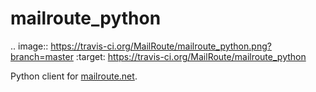 mailroute_python
================

.. image:: https://travis-ci.org/MailRoute/mailroute_python.png?branch=master
    :target: https://travis-ci.org/MailRoute/mailroute_python

Python client for [mailroute.net](http://mailroute.net).